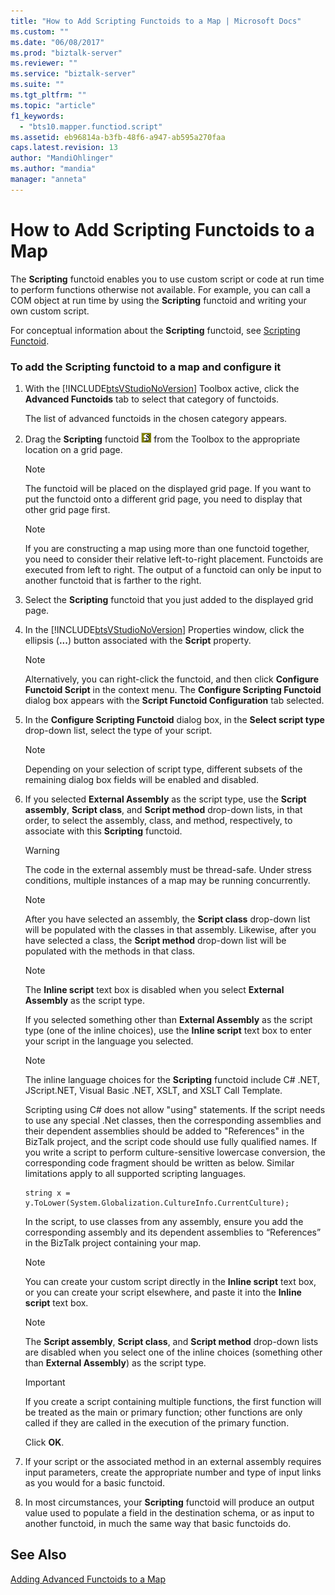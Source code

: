 ```yaml
---
title: "How to Add Scripting Functoids to a Map | Microsoft Docs"
ms.custom: ""
ms.date: "06/08/2017"
ms.prod: "biztalk-server"
ms.reviewer: ""
ms.service: "biztalk-server"
ms.suite: ""
ms.tgt_pltfrm: ""
ms.topic: "article"
f1_keywords: 
  - "bts10.mapper.functiod.script"
ms.assetid: eb96814a-b3fb-48f6-a947-ab595a270faa
caps.latest.revision: 13
author: "MandiOhlinger"
ms.author: "mandia"
manager: "anneta"
---
```

# How to Add Scripting Functoids to a Map
The **Scripting** functoid enables you to use custom script or code at run time to perform functions otherwise not available. For example, you can call a COM object at run time by using the **Scripting** functoid and writing your own custom script.  
  
 For conceptual information about the **Scripting** functoid, see [Scripting Functoid](../core/scripting-functoid.md).  
  
### To add the Scripting functoid to a map and configure it  
  
1.  With the [!INCLUDE[btsVStudioNoVersion](../includes/btsvstudionoversion-md.md)] Toolbox active, click the **Advanced Functoids** tab to select that category of functoids.  
  
     The list of advanced functoids in the chosen category appears.  
  
2.  Drag the **Scripting** functoid ![](../core/media/bts-tls-scripting.gif "bts_tls_scripting") from the Toolbox to the appropriate location on a grid page.  
  
    > [!NOTE]
    >  The functoid will be placed on the displayed grid page. If you want to put the functoid onto a different grid page, you need to display that other grid page first.  
  
    > [!NOTE]
    >  If you are constructing a map using more than one functoid together, you need to consider their relative left-to-right placement. Functoids are executed from left to right. The output of a functoid can only be input to another functoid that is farther to the right.  
  
3.  Select the **Scripting** functoid that you just added to the displayed grid page.  
  
4.  In the [!INCLUDE[btsVStudioNoVersion](../includes/btsvstudionoversion-md.md)] Properties window, click the ellipsis (**...**) button associated with the **Script** property.  
  
    > [!NOTE]
    >  Alternatively, you can right-click the functoid, and then click **Configure Functoid Script** in the context menu. The **Configure Scripting Functoid** dialog box appears with the **Script Functoid Configuration** tab selected.  
  
5.  In the **Configure Scripting Functoid** dialog box, in the **Select script type** drop-down list, select the type of your script.  
  
    > [!NOTE]
    >  Depending on your selection of script type, different subsets of the remaining dialog box fields will be enabled and disabled.  
  
6.  If you selected **External Assembly** as the script type, use the **Script assembly**, **Script class**, and **Script method** drop-down lists, in that order, to select the assembly, class, and method, respectively, to associate with this **Scripting** functoid.  
  
    > [!WARNING]
    >  The code in the external assembly must be thread-safe. Under stress conditions, multiple instances of a map may be running concurrently.  
  
    > [!NOTE]
    >  After you have selected an assembly, the **Script class** drop-down list will be populated with the classes in that assembly. Likewise, after you have selected a class, the **Script method** drop-down list will be populated with the methods in that class.  
  
    > [!NOTE]
    >  The **Inline script** text box is disabled when you select **External Assembly** as the script type.  
  
     If you selected something other than **External Assembly** as the script type (one of the inline choices), use the **Inline script** text box to enter your script in the language you selected.  
  
    > [!NOTE]
    >  The inline language choices for the **Scripting** functoid include C# .NET, JScript.NET, Visual Basic .NET, XSLT, and XSLT Call Template.  
  
     Scripting using C# does not allow "using" statements. If the script needs to use any special .Net classes, then the corresponding assemblies and their dependent assemblies should be added to "References" in the BizTalk project, and the script code should use fully qualified names. If you write a script to perform culture-sensitive lowercase conversion, the corresponding code fragment should be written as below. Similar limitations apply to all supported scripting languages.  
  
    ```  
    string x = y.ToLower(System.Globalization.CultureInfo.CurrentCulture);  
    ```  
  
     In the script, to use classes from any assembly, ensure you add the corresponding assembly and its dependent assemblies to “References” in the BizTalk project containing your map.  
  
    > [!NOTE]
    >  You can create your custom script directly in the **Inline script** text box, or you can create your script elsewhere, and paste it into the **Inline script** text box.  
  
    > [!NOTE]
    >  The **Script assembly**, **Script class**, and **Script method** drop-down lists are disabled when you select one of the inline choices (something other than **External Assembly**) as the script type.  
  
    > [!IMPORTANT]
    >  If you create a script containing multiple functions, the first function will be treated as the main or primary function; other functions are only called if they are called in the execution of the primary function.  
  
     Click **OK**.  
  
7.  If your script or the associated method in an external assembly requires input parameters, create the appropriate number and type of input links as you would for a basic functoid.  
  
8.  In most circumstances, your **Scripting** functoid will produce an output value used to populate a field in the destination schema, or as input to another functoid, in much the same way that basic functoids do.  
  
## See Also  
 [Adding Advanced Functoids to a Map](../core/adding-advanced-functoids-to-a-map.md)